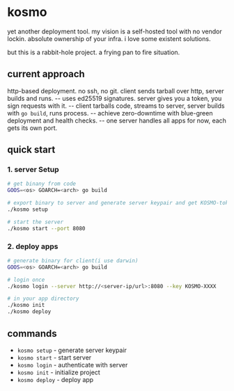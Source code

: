 # kosmo

yet another deployment tool. my vision is a self-hosted tool with no vendor lockin. absolute ownership of your infra. i love some existent solutions.

but this is a rabbit-hole project. a frying pan to fire situation.

## current approach

http-based deployment. no ssh, no git. client sends tarball over http, server builds and runs.
-- uses ed25519 signatures. server gives you a token, you sign requests with it.
-- client tarballs code, streams to server, server builds with `go build`, runs process.
-- achieve zero-downtime with blue-green deployment and health checks.
-- one server handles all apps for now, each gets its own port.

## quick start

### 1. server Setup
```bash
# get binany from code 
GOOS=<os> GOARCH=<arch> go build

# export binary to server and generate server keypair and get KOSMO-token
./kosmo setup

# start the server
./kosmo start --port 8080
```

### 2. deploy apps
```bash
# generate binary for client(i use darwin)
GOOS=<os> GOARCH=<arch> go build

# login once
./kosmo login --server http://<server-ip/url>:8080 --key KOSMO-XXXX

# in your app directory
./kosmo init
./kosmo deploy
```
## commands
- `kosmo setup` - generate server keypair
- `kosmo start` - start server
- `kosmo login` - authenticate with server
- `kosmo init` - initialize project
- `kosmo deploy` - deploy app
```

